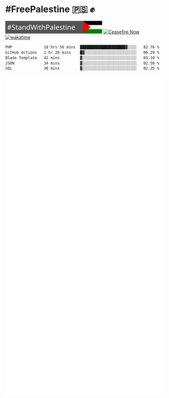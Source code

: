 # #FreePalestine 🇵🇸 ✊

[![github](https://raw.githubusercontent.com/saedyousef/StandWithPalestine/main/badges/flat/StandWithPalestine.svg)](https://github.com/saedyousef/StandWithPalestine)
[![Ceasefire Now](https://badge.techforpalestine.org/default)](https://techforpalestine.org/learn-more)
[![wakatime](https://wakatime.com/badge/user/03bf07e2-4c78-4826-8603-8922f0241061.svg)](https://wakatime.com/@03bf07e2-4c78-4826-8603-8922f0241061)
<!-- [![committers.top badge](https://user-badge.committers.top/jordan_private/saedyousef.svg)](https://user-badge.committers.top/jordan_private/saedyousef) -->

<!-- ![Profile Views](https://visitor-badge.glitch.me/badge?page_id=saedyousef.saedyousef&left_color=grey&right_color=blue&left_text=👀+Profile+Views) -->



<!-- <img src="https://github-readme-stats.vercel.app/api?username=saedyousef&show_icons=true&count_private=true" width="100%" /> --> 

<!--START_SECTION:waka-->

```txt
PHP              18 hrs 56 mins  ████████████████████▓░░░░   82.76 %
GitHub Actions   1 hr 26 mins    █▓░░░░░░░░░░░░░░░░░░░░░░░   06.29 %
Blade Template   42 mins         ▓░░░░░░░░░░░░░░░░░░░░░░░░   03.10 %
JSON             34 mins         ▓░░░░░░░░░░░░░░░░░░░░░░░░   02.50 %
SQL              30 mins         ▓░░░░░░░░░░░░░░░░░░░░░░░░   02.25 %
```

<!--END_SECTION:waka-->
    
<!-- ![github contribution grid snake animation](https://raw.githubusercontent.com/saedyousef/saedyousef/output/github-contribution-grid-snake.svg) -->


![Metrics](./github-metrics.svg)